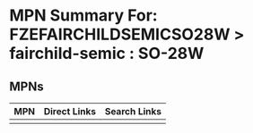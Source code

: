 



# MPN Summary For: FZEFAIRCHILDSEMICSO28W > fairchild-semic : SO-28W

## MPNs
  

|MPN|Direct Links|Search Links|
| :--- | :--- | :--- |
||||

